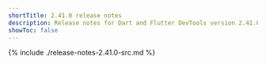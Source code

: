 ```yaml
---
shortTitle: 2.41.0 release notes
description: Release notes for Dart and Flutter DevTools version 2.41.0.
showToc: false
---
```


{% include ./release-notes-2.41.0-src.md %}
